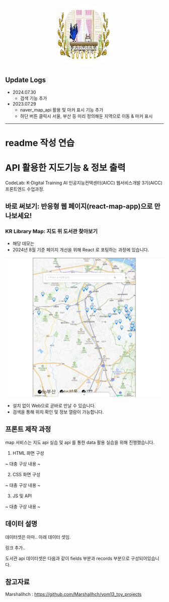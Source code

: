 
<p align="center" width="100%">
<img src="assets/top_img.PNG" alt="top_img" style="width: 200px; height:200px; display: block; margin: auto; border-radius: 50%;">
</p>

## Update Logs

- 2024.07.30
  - 검색 기능 추가
- 2023.07.29
  - naver_map_api 활용 및 마커 표시 기능 추가
  - 하단 버튼 클릭시 서울, 부산 등 미리 정의해둔 지역으로 이동 & 마커 표시

---

# readme 작성 연습

# API 활용한 지도기능 & 정보 출력

CodeLab: K-Digital Training AI 인공지능컨택센터(AICC) 웹서비스개발 3기(AICC) 프론트엔드 수업과정.

## 바로 써보기: 반응형 웹 페이지(react-map-app)으로 만나보세요!

### KR Library Map: 지도 위 도서관 찾아보기

- 해당 데모는 
- 2024년 8월 기준 페이지 개선을 위해 React 로 포팅하는 과정에 있습니다.

![KR Library Map Web page with api](assets/main_img.PNG)

- 설치 없이 Web으로 곧바로 만날 수 있습니다.
- 검색을 통해 위치 확인 및 정보 열람이 가능합니다.

## 프론트 제작 과정

map 서비스는 지도 api 실습 및 api 를 통한 data 활용 실습을 위해 진행했습니다.

1. HTML 화면 구성

~ 대충 구상 내용 ~

2. CSS 화면 구성  

~ 대충 구상 내용 ~

3. JS 및 API

~ 대충 구상 내용 ~

## 데이터 설명

데이터셋은 아마.. 아래 데이터 셋임.

링크 추가..

도서관 api 데이터셋은 다음과 같이 fields 부분과 records 부분으로 구성되어있습니다.


## 참고자료
Marshallhch : https://github.com/Marshallhch/vom13_toy_projects
